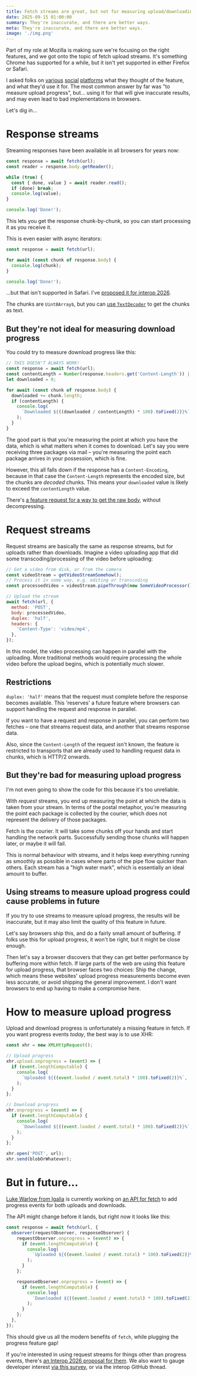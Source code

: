 ```yaml
---
title: Fetch streams are great, but not for measuring upload/downloading progress
date: 2025-09-15 01:00:00
summary: They're inaccurate, and there are better ways.
meta: They're inaccurate, and there are better ways.
image: './img.png'
---
```


Part of my role at Mozilla is making sure we're focusing on the right features, and we got onto the topic of fetch upload streams. It's something Chrome has supported for a while, but it isn't yet supported in either Firefox or Safari.

I asked folks on [various](https://bsky.app/profile/jakearchibald.com/post/3lxws4wvgns27) [social](https://mastodon.social/@jaffathecake/115140724791632506) [platforms](https://x.com/jaffathecake/status/1963240536891895973) what they thought of the feature, and what they'd use it for. The most common answer by far was "to measure upload progress", but… using it for that will give inaccurate results, and may even lead to bad implementations in browsers.

Let's dig in…

# Response streams

Streaming responses have been available in all browsers for years now:

```js
const response = await fetch(url);
const reader = response.body.getReader();

while (true) {
  const { done, value } = await reader.read();
  if (done) break;
  console.log(value);
}

console.log('Done!');
```

This lets you get the response chunk-by-chunk, so you can start processing it as you receive it.

This is even easier with async iterators:

```js
const response = await fetch(url);

for await (const chunk of response.body) {
  console.log(chunk);
}

console.log('Done!');
```

…but that isn't supported in Safari. I've [proposed it for interop 2026](https://github.com/web-platform-tests/interop/issues/1068).

The chunks are `Uint8Array`s, but you can [use `TextDecoder`](https://developer.mozilla.org/docs/Web/API/TextDecoderStream/TextDecoderStream) to get the chunks as text.

## But they're not ideal for measuring download progress

You could try to measure download progress like this:

```js
// THIS DOESN'T ALWAYS WORK!
const response = await fetch(url);
const contentLength = Number(response.headers.get('Content-Length')) || 0;
let downloaded = 0;

for await (const chunk of response.body) {
  downloaded += chunk.length;
  if (contentLength) {
    console.log(
      `Downloaded ${((downloaded / contentLength) * 100).toFixed(2)}%`,
    );
  }
}
```

The good part is that you're measuring the point at which you have the data, which is what matters when it comes to download. Let's say you were receiving three packages via mail – you're measuring the point each package arrives in your possession, which is fine.

However, this all falls down if the response has a `Content-Encoding`, because in that case the `Content-Length` represents the encoded size, but the chunks are _decoded_ chunks. This means your `downloaded` value is likely to exceed the `contentLength` value.

There's [a feature request for a way to get the raw body](https://github.com/whatwg/fetch/issues/1524), without decompressing.

# Request streams

Request streams are basically the same as response streams, but for uploads rather than downloads. Imagine a video uploading app that did some transcoding/processing of the video before uploading:

```js
// Get a video from disk, or from the camera
const videoStream = getVideoStreamSomehow();
// Process it in some way, e.g. editing or transcoding
const processedVideo = videoStream.pipeThrough(new SomeVideoProcessor());

// Upload the stream
await fetch(url, {
  method: 'POST',
  body: processedVideo,
  duplex: 'half',
  headers: {
    'Content-Type': 'video/mp4',
  },
});
```

In this model, the video processing can happen in parallel with the uploading. More traditional methods would require processing the whole video before the upload begins, which is potentially much slower.

## Restrictions

`duplex: 'half'` means that the request must complete before the response becomes available. This 'reserves' a future feature where browsers can support handling the request and response in parallel.

If you want to have a request and response in parallel, you can perform two fetches – one that streams request data, and another that streams response data.

Also, since the `Content-Length` of the request isn't known, the feature is restricted to transports that are already used to handling request data in chunks, which is HTTP/2 onwards.

## But they're bad for measuring upload progress

I'm not even going to show the code for this because it's too unreliable.

With _request_ streams, you end up measuring the point at which the data is taken from your stream. In terms of the postal metaphor, you're measuring the point each package is collected by the courier, which does not represent the delivery of those packages.

Fetch is the courier. It will take some chunks off your hands and start handling the network parts. Successfully sending those chunks will happen later, or maybe it will fail.

This is normal behaviour with streams, and it helps keep everything running as smoothly as possible in cases where parts of the pipe flow quicker than others. Each stream has a "high water mark", which is essentially an ideal amount to buffer.

## Using streams to measure upload progress could cause problems in future

If you try to use streams to measure upload progress, the results will be inaccurate, but it may also limit the quality of this feature in future.

Let's say browsers ship this, and do a fairly small amount of buffering. If folks use this for upload progress, it won't be right, but it might be close enough.

Then let's say a browser discovers that they can get better performance by buffering more within fetch. If large parts of the web are using this feature for upload progress, that browser faces two choices: Ship the change, which means these websites' upload progress measurements become even less accurate, or avoid shipping the general improvement. I don't want browsers to end up having to make a compromise here.

# How to measure upload progress

Upload and download progress is unfortunately a missing feature in fetch. If you want progress events _today_, the best way is to use XHR:

```js
const xhr = new XMLHttpRequest();

// Upload progress
xhr.upload.onprogress = (event) => {
  if (event.lengthComputable) {
    console.log(
      `Uploaded ${((event.loaded / event.total) * 100).toFixed(2)}%`,
    );
  }
};

// Download progress
xhr.onprogress = (event) => {
  if (event.lengthComputable) {
    console.log(
      `Downloaded ${((event.loaded / event.total) * 100).toFixed(2)}%`,
    );
  }
};

xhr.open('POST', url);
xhr.send(blobOrWhatever);
```

# But in future…

[Luke Warlow from Igalia](https://bsky.app/profile/lukewarlow.dev) is currently working on [an API for fetch](https://github.com/whatwg/fetch/pull/1843) to add progress events for both uploads and downloads.

The API might change before it lands, but right now it looks like this:

```js
const response = await fetch(url, {
  observer(requestObserver, responseObserver) {
    requestObserver.onprogress = (event) => {
      if (event.lengthComputable) {
        console.log(
          `Uploaded ${((event.loaded / event.total) * 100).toFixed(2)}%`,
        );
      }
    };

    responseObserver.onprogress = (event) => {
      if (event.lengthComputable) {
        console.log(
          `Downloaded ${((event.loaded / event.total) * 100).toFixed(2)}%`,
        );
      }
    };
  },
});
```

This should give us all the modern benefits of `fetch`, while plugging the progress feature gap!

If you're interested in using request streams for things other than progress events, there's [an Interop 2026 proposal for them](https://github.com/web-platform-tests/interop/issues/1072). We also want to gauge developer interest [via this survey](https://survey.alchemer.com/s3/8460326/Fetch-Request-Streaming), or via the interop GitHub thread.
